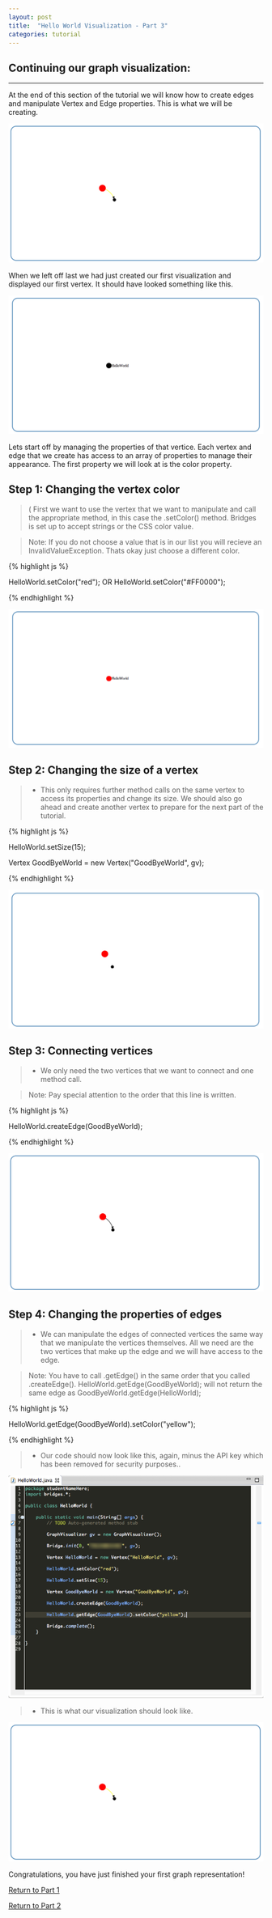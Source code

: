 ```yaml
---
layout: post
title:  "Hello World Visualization - Part 3"
categories: tutorial
---
```


## Continuing our graph visualization:
-----
At the end of this section of the tutorial we will know how to create edges and manipulate Vertex and Edge properties. This is what we will be creating.

![drawing](/img/Tutorial/screenshot_10.png)

When we left off last we had just created our first visualization and displayed our first vertex. It should have looked something like this.

![drawing](/img/Tutorial/screenshot_9.png)

Lets start off by managing the properties of that vertice. Each vertex and edge that we create has access to an array of properties to manage their appearance. The first property we will look at is the color property.

## Step 1: Changing the vertex color

> ( First we want to use the vertex that we want to manipulate and call the appropriate method, in this case the .setColor() method. Bridges is set up to accept strings or the CSS color value.

> Note: If you do not choose a value that is in our list you will recieve an InvalidValueException. Thats okay just choose a different color.

{% highlight js %}

HelloWorld.setColor("red"); OR HelloWorld.setColor("#FF0000");

{% endhighlight %}

![drawing](/img/Tutorial/screenshot_11.png)

## Step 2: Changing the size of a vertex

> * This only requires further method calls on the same vertex to access its properties and change its size. We should also go ahead and create another vertex to prepare for the next part of the tutorial.

{% highlight js %}

HelloWorld.setSize(15);

Vertex GoodByeWorld = new Vertex("GoodByeWorld", gv);

{% endhighlight %}

![drawing](/img/Tutorial/screenshot_12.png)

## Step 3: Connecting vertices

> * We only need the two vertices that we want to connect and one method call.

> Note: Pay special attention to the order that this line is written.

{% highlight js %}

HelloWorld.createEdge(GoodByeWorld);

{% endhighlight %}

![drawing](/img/Tutorial/screenshot_13.png)

## Step 4: Changing the properties of edges

> * We can manipulate the edges of connected vertices the same way that we manipulate the vertices themselves. All we need are the two vertices that make up the edge and we will have access to the edge.

> Note: You have to call .getEdge() in the same order that you called .createEdge(). HelloWorld.getEdge(GoodByeWorld); will not return the same edge as GoodByeWorld.getEdge(HelloWorld);

{% highlight js %}

HelloWorld.getEdge(GoodByeWorld).setColor("yellow");

{% endhighlight %}

> * Our code should now look like this, again, minus the API key which has been removed for security purposes..

![drawing](/img/Tutorial/sampleCode2.png)

> * This is what our visualization should look like.

![drawing](/img/Tutorial/screenshot_10.png)

Congratulations, you have just finished your first graph representation!

[Return to Part 1](http://BridgesUNCC.github.io/main/HelloWorld-Tutorial_part1/)

[Return to Part 2](http://BridgesUNCC.github.io/tutorial/HelloWorld-Tutorial_part2/)
